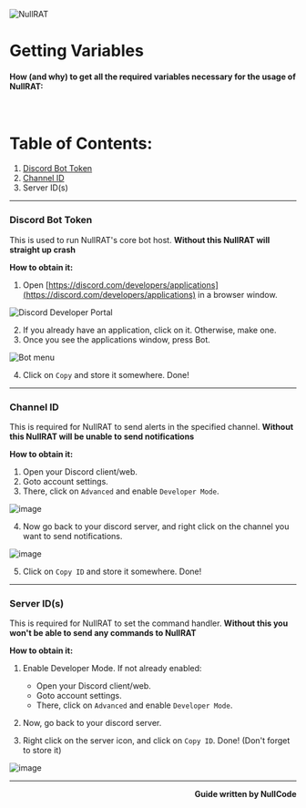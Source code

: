 ![NullRAT](https://user-images.githubusercontent.com/70959549/150108231-0c8a8b30-a3cf-4a94-8712-2277cd833731.png)

<h1 align=left>Getting Variables</h1>
<h4 align=left><b>How (and why) to get all the required variables necessary for the usage of NullRAT:</b></h4>
</br>
<h1>Table of Contents:</h2>

1. [Discord Bot Token](https://github.com/NullCode1337/NullRAT/blob/source/Getting%20Variables.md#discord-bot-token)
2. [Channel ID](https://github.com/NullCode1337/NullRAT/blob/source/Getting%20Variables.md#channel-id)
3. Server ID(s)

---
<h3>Discord Bot Token</h3>

This is used to run NullRAT's core bot host. **Without this NullRAT will straight up crash**

**How to obtain it:**

1. Open [https://discord.com/developers/applications](https://discord.com/developers/applications) in a browser window.

![Discord Developer Portal](https://user-images.githubusercontent.com/70959549/150104339-5b6edaf2-26ec-4438-9d08-cd82473db39e.png)

2. If you already have an application, click on it. Otherwise, make one.
3. Once you see the applications window, press Bot.

![Bot menu](https://user-images.githubusercontent.com/70959549/150104882-e3cd331b-82d1-4504-8cd6-ee02bf3cac98.png)

4. Click on `Copy` and store it somewhere. Done!

---
<h3>Channel ID</h3>

This is required for NullRAT to send alerts in the specified channel. **Without this NullRAT will be unable to send notifications**

**How to obtain it:**

1. Open your Discord client/web.
2. Goto account settings.
3. There, click on `Advanced` and enable `Developer Mode`.

![image](https://user-images.githubusercontent.com/70959549/150111475-d1cd44c1-98e2-4dd6-be07-90b87df7f624.png)

4. Now go back to your discord server, and right click on the channel you want to send notifications.

![image](https://user-images.githubusercontent.com/70959549/150112161-5ba2ac87-7311-4fa7-96ee-717ec369bfb9.png)

5. Click on `Copy ID` and store it somewhere. Done!

---
<h3>Server ID(s)</h3>

This is required for NullRAT to set the command handler. **Without this you won't be able to send any commands to NullRAT**

**How to obtain it:**

1. Enable Developer Mode. If not already enabled:
   - Open your Discord client/web.
   - Goto account settings.
   - There, click on `Advanced` and enable `Developer Mode`.

2. Now, go back to your discord server.
3. Right click on the server icon, and click on `Copy ID`. Done! (Don't forget to store it)

![image](https://user-images.githubusercontent.com/70959549/150113522-fa9b8cf7-d3bc-4b8d-b448-e6c515f546f4.png)

---

<p align=right><b>Guide written by NullCode</b></p>
